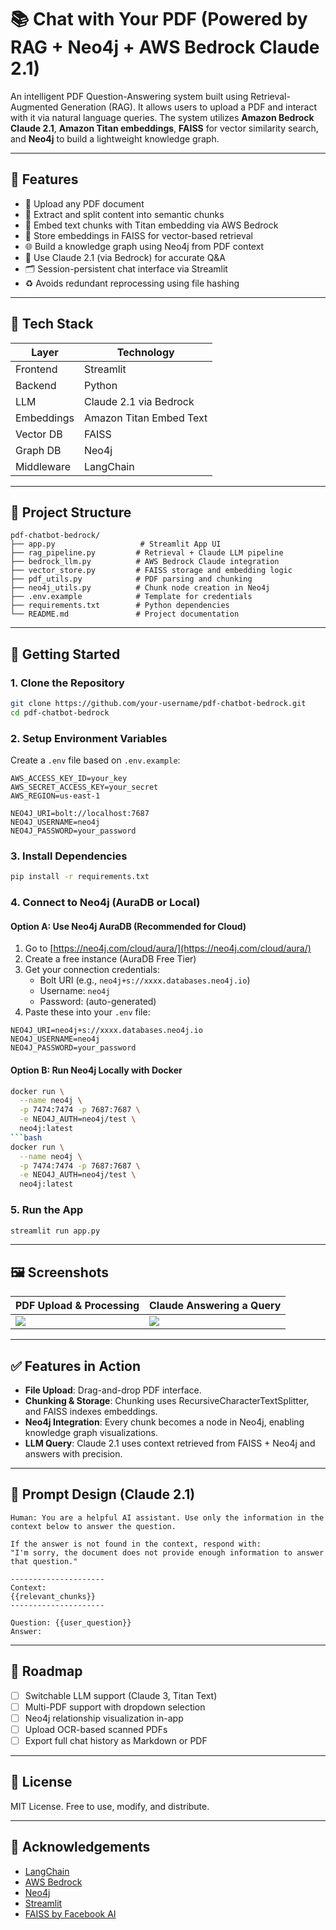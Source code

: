 # 📚 Chat with Your PDF (Powered by RAG + Neo4j + AWS Bedrock Claude 2.1)

An intelligent PDF Question-Answering system built using Retrieval-Augmented Generation (RAG). It allows users to upload a PDF and interact with it via natural language queries. The system utilizes **Amazon Bedrock Claude 2.1**, **Amazon Titan embeddings**, **FAISS** for vector similarity search, and **Neo4j** to build a lightweight knowledge graph.

---

## 🚀 Features

- 📄 Upload any PDF document
- 🧠 Extract and split content into semantic chunks
- 🧲 Embed text chunks with Titan embedding via AWS Bedrock
- 🧮 Store embeddings in FAISS for vector-based retrieval
- 🌐 Build a knowledge graph using Neo4j from PDF context
- 💬 Use Claude 2.1 (via Bedrock) for accurate Q&A
- 🗂️ Session-persistent chat interface via Streamlit
- ♻️ Avoids redundant reprocessing using file hashing

---

## 🧰 Tech Stack

| Layer       | Technology                |
|-------------|----------------------------|
| Frontend    | Streamlit                 |
| Backend     | Python                    |
| LLM         | Claude 2.1 via Bedrock    |
| Embeddings  | Amazon Titan Embed Text   |
| Vector DB   | FAISS                     |
| Graph DB    | Neo4j                     |
| Middleware  | LangChain                 |

---

## 📁 Project Structure

```
pdf-chatbot-bedrock/
├── app.py                   # Streamlit App UI
├── rag_pipeline.py         # Retrieval + Claude LLM pipeline
├── bedrock_llm.py          # AWS Bedrock Claude integration
├── vector_store.py         # FAISS storage and embedding logic
├── pdf_utils.py            # PDF parsing and chunking
├── neo4j_utils.py          # Chunk node creation in Neo4j
├── .env.example            # Template for credentials
├── requirements.txt        # Python dependencies
└── README.md               # Project documentation
```

---

## 🧪 Getting Started

### 1. Clone the Repository
```bash
git clone https://github.com/your-username/pdf-chatbot-bedrock.git
cd pdf-chatbot-bedrock
```

### 2. Setup Environment Variables
Create a `.env` file based on `.env.example`:

```env
AWS_ACCESS_KEY_ID=your_key
AWS_SECRET_ACCESS_KEY=your_secret
AWS_REGION=us-east-1

NEO4J_URI=bolt://localhost:7687
NEO4J_USERNAME=neo4j
NEO4J_PASSWORD=your_password
```

### 3. Install Dependencies
```bash
pip install -r requirements.txt
```

### 4. Connect to Neo4j (AuraDB or Local)

#### Option A: Use Neo4j AuraDB (Recommended for Cloud)
1. Go to [https://neo4j.com/cloud/aura/](https://neo4j.com/cloud/aura/)
2. Create a free instance (AuraDB Free Tier)
3. Get your connection credentials:
   - Bolt URI (e.g., `neo4j+s://xxxx.databases.neo4j.io`)
   - Username: `neo4j`
   - Password: (auto-generated)
4. Paste these into your `.env` file:
```env
NEO4J_URI=neo4j+s://xxxx.databases.neo4j.io
NEO4J_USERNAME=neo4j
NEO4J_PASSWORD=your_password
```

#### Option B: Run Neo4j Locally with Docker
```bash
docker run \
  --name neo4j \
  -p 7474:7474 -p 7687:7687 \
  -e NEO4J_AUTH=neo4j/test \
  neo4j:latest
```bash
docker run \
  --name neo4j \
  -p 7474:7474 -p 7687:7687 \
  -e NEO4J_AUTH=neo4j/test \
  neo4j:latest
```

### 5. Run the App
```bash
streamlit run app.py
```

---

## 🖼️ Screenshots

| PDF Upload & Processing       | Claude Answering a Query         |
|------------------------------|----------------------------------|
| ![](assets/screenshots/upload.png) | ![](assets/screenshots/chat.png) |

---

## ✅ Features in Action

- **File Upload**: Drag-and-drop PDF interface.
- **Chunking & Storage**: Chunking uses RecursiveCharacterTextSplitter, and FAISS indexes embeddings.
- **Neo4j Integration**: Every chunk becomes a node in Neo4j, enabling knowledge graph visualizations.
- **LLM Query**: Claude 2.1 uses context retrieved from FAISS + Neo4j and answers with precision.

---

## 🧠 Prompt Design (Claude 2.1)

```text
Human: You are a helpful AI assistant. Use only the information in the context below to answer the question.

If the answer is not found in the context, respond with:
"I'm sorry, the document does not provide enough information to answer that question."

---------------------
Context:
{{relevant_chunks}}
---------------------

Question: {{user_question}}
Answer:
```

---

## 🔮 Roadmap

- [ ] Switchable LLM support (Claude 3, Titan Text)
- [ ] Multi-PDF support with dropdown selection
- [ ] Neo4j relationship visualization in-app
- [ ] Upload OCR-based scanned PDFs
- [ ] Export full chat history as Markdown or PDF

---

## 📜 License

MIT License. Free to use, modify, and distribute.

---

## 🙌 Acknowledgements

- [LangChain](https://www.langchain.com/)
- [AWS Bedrock](https://aws.amazon.com/bedrock/)
- [Neo4j](https://neo4j.com/)
- [Streamlit](https://streamlit.io/)
- [FAISS by Facebook AI](https://github.com/facebookresearch/faiss)

